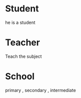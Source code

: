 # Student

he is a student

# Teacher 

Teach the subject 


# School

primary , secondary , intermediate
